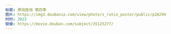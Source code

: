 ```yaml
---
标题: 黑钱胜地 第四季
图片: https://img3.doubanio.com/view/photo/s_ratio_poster/public/p2829953542.jpg
时时: 2022
链接: https://movie.douban.com/subject/35125277/
---
```

